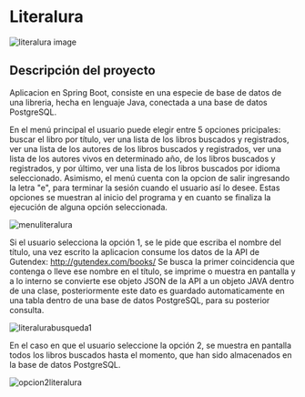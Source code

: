 <h1> Literalura </h1>

![literalura image](https://github.com/escordigan/literalura/assets/149540525/294a9e44-f3f1-493e-a7e6-81b390efd840)


<h2 align="left"> Descripción del proyecto </h2>


Aplicacion en Spring Boot, consiste en una especie de base de datos de una libreria, hecha en lenguaje Java, conectada a una base de datos PostgreSQL.

En el menú principal el usuario puede elegir entre 5 opciones pricipales: buscar el libro por título, ver una lista de los libros buscados y registrados, ver una lista de los autores de los libros buscados y registrados, ver una lista de los autores vivos en determinado año, de los libros buscados y registrados, y por último, ver una lista de los libros buscados por idioma seleccionado.
Asimismo, el menú cuenta con la opcion de salir ingresando la letra "e", para terminar la sesión cuando el usuario así lo desee. Estas opciones se muestran al inicio del programa y en cuanto se finaliza la ejecución de alguna opción seleccionada.

![menuliteralura](https://github.com/escordigan/literalura/assets/149540525/e1ae034b-cc4a-422e-9429-db52bd3cf406)

Si el usuario selecciona la opción 1, se le pide que escriba el nombre del título, una vez escrito la aplicacion consume los datos de la API de Gutendex: http://gutendex.com/books/ Se busca la primer coincidencia que contenga o lleve ese nombre en el título, se imprime o muestra en pantalla y a lo interno se convierte ese objeto JSON de la API a un objeto JAVA dentro de una clase, posteriormente este dato es guardado automaticamente en una tabla dentro de una base de datos PostgreSQL, para su posterior consulta.

![literalurabusqueda1](https://github.com/escordigan/literalura/assets/149540525/8cd6dcc2-e3b7-4a57-a447-0177937b6c87)

En el caso en que el usuario seleccione la opción 2, se muestra en pantalla todos los libros buscados hasta el momento, que han sido almacenados en la base de datos PostgreSQL.

![opcion2literalura](https://github.com/escordigan/literalura/assets/149540525/db6e3f24-43b4-4368-975f-8a2a01d6f378)





